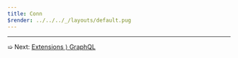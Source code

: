 ```yaml
---
title: Conn
$render: ../../../_/layouts/default.pug
---
```


---

➯ Next: [Extensions &rangle; GraphQL](./docs/extensions/graphql)
